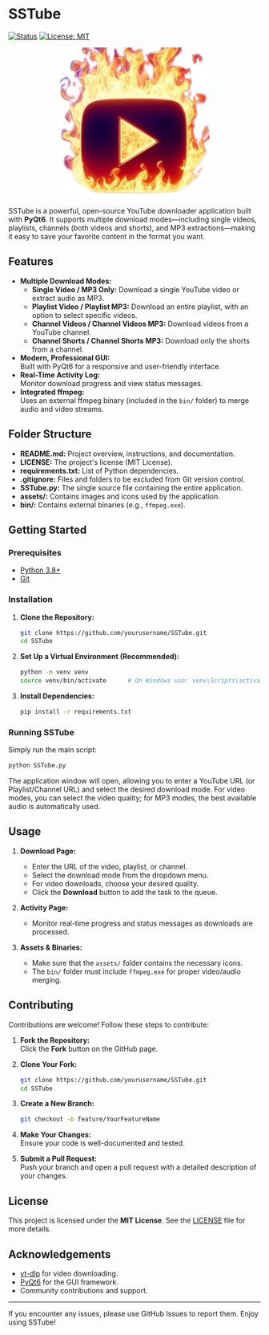 # SSTube

[![Status](https://img.shields.io/badge/status-active-47c219.svg)](https://github.com/yourusername/SSTube)
[![License: MIT](https://img.shields.io/badge/License-MIT-yellow.svg)](LICENSE)

<p align="center">
  <img src="assets/Favicon.png" width="300" height="300" alt="SSTube Icon" />
</p>

SSTube is a powerful, open-source YouTube downloader application built with **PyQt6**. It supports multiple download modes—including single videos, playlists, channels (both videos and shorts), and MP3 extractions—making it easy to save your favorite content in the format you want.

## Features

- **Multiple Download Modes:**
  - **Single Video / MP3 Only:** Download a single YouTube video or extract audio as MP3.
  - **Playlist Video / Playlist MP3:** Download an entire playlist, with an option to select specific videos.
  - **Channel Videos / Channel Videos MP3:** Download videos from a YouTube channel.
  - **Channel Shorts / Channel Shorts MP3:** Download only the shorts from a channel.
- **Modern, Professional GUI:**  
  Built with PyQt6 for a responsive and user-friendly interface.
- **Real-Time Activity Log:**  
  Monitor download progress and view status messages.
- **Integrated ffmpeg:**  
  Uses an external ffmpeg binary (included in the `bin/` folder) to merge audio and video streams.

## Folder Structure
- **README.md:** Project overview, instructions, and documentation.
- **LICENSE:** The project's license (MIT License).
- **requirements.txt:** List of Python dependencies.
- **.gitignore:** Files and folders to be excluded from Git version control.
- **SSTube.py:** The single source file containing the entire application.
- **assets/:** Contains images and icons used by the application.
- **bin/:** Contains external binaries (e.g., `ffmpeg.exe`).

## Getting Started

### Prerequisites

- [Python 3.8+](https://www.python.org/downloads/)
- [Git](https://git-scm.com/)

### Installation

1. **Clone the Repository:**

   ```bash
   git clone https://github.com/yourusername/SSTube.git
   cd SSTube
   ```

2. **Set Up a Virtual Environment (Recommended):**

   ```bash
   python -m venv venv
   source venv/bin/activate      # On Windows use: venv\Scripts\activate
   ```

3. **Install Dependencies:**

   ```bash
   pip install -r requirements.txt
   ```

### Running SSTube

Simply run the main script:

```bash
python SSTube.py
```

The application window will open, allowing you to enter a YouTube URL (or Playlist/Channel URL) and select the desired download mode. For video modes, you can select the video quality; for MP3 modes, the best available audio is automatically used.

## Usage

1. **Download Page:**  
   - Enter the URL of the video, playlist, or channel.
   - Select the download mode from the dropdown menu.
   - For video downloads, choose your desired quality.
   - Click the **Download** button to add the task to the queue.

2. **Activity Page:**  
   - Monitor real-time progress and status messages as downloads are processed.
  
3. **Assets & Binaries:**  
   - Make sure that the `assets/` folder contains the necessary icons.
   - The `bin/` folder must include `ffmpeg.exe` for proper video/audio merging.

## Contributing

Contributions are welcome! Follow these steps to contribute:

1. **Fork the Repository:**  
   Click the **Fork** button on the GitHub page.

2. **Clone Your Fork:**

   ```bash
   git clone https://github.com/yourusername/SSTube.git
   cd SSTube
   ```

3. **Create a New Branch:**

   ```bash
   git checkout -b feature/YourFeatureName
   ```

4. **Make Your Changes:**  
   Ensure your code is well-documented and tested.

5. **Submit a Pull Request:**  
   Push your branch and open a pull request with a detailed description of your changes.

## License

This project is licensed under the **MIT License**. See the [LICENSE](LICENSE) file for more details.

## Acknowledgements

- [yt-dlp](https://github.com/yt-dlp/yt-dlp) for video downloading.
- [PyQt6](https://www.riverbankcomputing.com/software/pyqt/intro) for the GUI framework.
- Community contributions and support.

---

If you encounter any issues, please use GitHub Issues to report them. Enjoy using SSTube!
```

